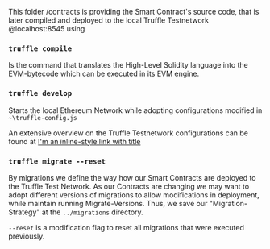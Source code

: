 This folder /contracts is providing the Smart Contract's source code, that is later compiled and deployed to the local Truffle Testnetwork @localhost:8545 using

### `truffle compile`

Is the command that translates the High-Level Solidity language into the EVM-bytecode which can be executed in its EVM engine.

### `truffle develop`

Starts the local Ethereum Network while adopting configurations modified in `~\truffle-config.js`

An extensive overview on the Truffle Testnetwork configurations can be found at [I'm an inline-style link with title](https://www.trufflesuite.com/docs/truffle/reference/configuration "Truffle Docs")

### `truffle migrate --reset`

By migrations we define the way how our Smart Contracts are deployed to the Truffle Test Network. As our Contracts are changing we may want to adopt different versions of migrations to allow modifications in deployment, while maintain running Migrate-Versions. Thus, we save our "Migration-Strategy" at the `../migrations` directory.

`--reset` is a modification flag to reset all migrations that were executed previously.
